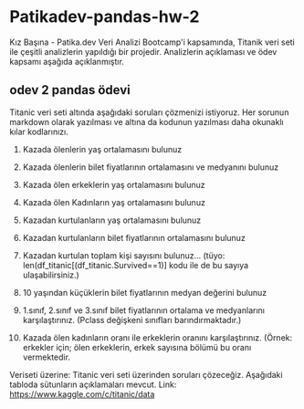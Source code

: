 # Patikadev-pandas-hw-2
Kız Başına - Patika.dev Veri Analizi Bootcamp'i kapsamında, Titanik veri seti ile çeşitli analizlerin yapıldığı bir projedir. Analizlerin açıklaması ve ödev kapsamı aşağıda açıklanmıştır.

## odev 2 pandas ödevi

Titanic veri seti altında aşağıdaki soruları çözmenizi istiyoruz. Her sorunun markdown olarak yazılması ve altına da kodunun yazılması daha okunaklı kılar kodlarınızı.
1.	Kazada ölenlerin yaş ortalamasını bulunuz
2.	Kazada ölenlerin bilet fiyatlarının ortalamasını ve medyanını bulunuz
3.	Kazada ölen erkeklerin yaş ortalamasını bulunuz
4.	Kazada ölen Kadınların yaş ortalamasını bulunuz

5.	Kazadan kurtulanların yaş ortalamasını bulunuz
6.	Kazadan kurtulanların bilet fiyatlarının ortalamasını bulunuz
7.	Kazadan kurtulan toplam kişi sayısını bulunuz… 
(tüyo: len(df_titanic[(df_titanic.Survived==1)]   kodu ile de bu sayıya ulaşabilirsiniz.)

8.	10 yaşından küçüklerin bilet fiyatlarının medyan değerini bulunuz

9.	1.sınıf, 2.sınıf ve 3.sınıf bilet fiyatlarının ortalama ve medyanlarını karşılaştırınız. (Pclass değişkeni sınıfları barındırmaktadır.)

10.	Kazada ölen kadınların oranı ile erkeklerin oranını karşılaştırınız. (Örnek: erkekler için; ölen erkeklerin, erkek sayısına bölümü bu oranı vermektedir.

Veriseti üzerine:
Titanic veri seti üzerinden soruları çözeceğiz. Aşağıdaki tabloda sütunların açıklamaları mevcut.
Link: https://www.kaggle.com/c/titanic/data

